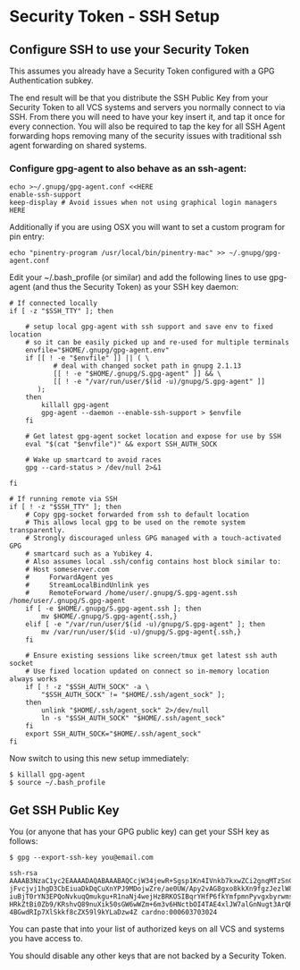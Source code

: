 # Security Token -  SSH Setup

## Configure SSH to use your Security Token

This assumes you already have a Security Token configured with a GPG Authentication subkey.

The end result will be that you distribute the SSH Public Key from your Security Token to all VCS systems and servers you normally connect to via SSH. From there you will need to have your key insert it, and tap it once for every connection. You will also be required to tap the key for all SSH Agent forwarding hops removing many of the security issues with traditional ssh agent forwarding on shared systems.

### Configure gpg-agent to also behave as an ssh-agent:

```
echo >~/.gnupg/gpg-agent.conf <<HERE
enable-ssh-support
keep-display # Avoid issues when not using graphical login managers
HERE
```

Additionally if you are using OSX you will want to set a custom program for pin entry:

```
echo "pinentry-program /usr/local/bin/pinentry-mac" >> ~/.gnupg/gpg-agent.conf
```

Edit your ~/.bash_profile (or similar) and add the following lines to use gpg-agent (and thus the Security Token) as your SSH key daemon:

```
# If connected locally
if [ -z "$SSH_TTY" ]; then

    # setup local gpg-agent with ssh support and save env to fixed location
    # so it can be easily picked up and re-used for multiple terminals
    envfile="$HOME/.gnupg/gpg-agent.env"
    if [[ ! -e "$envfile" ]] || ( \
           # deal with changed socket path in gnupg 2.1.13
           [[ ! -e "$HOME/.gnupg/S.gpg-agent" ]] && \
           [[ ! -e "/var/run/user/$(id -u)/gnupg/S.gpg-agent" ]]
       );
    then
        killall gpg-agent
        gpg-agent --daemon --enable-ssh-support > $envfile
    fi

    # Get latest gpg-agent socket location and expose for use by SSH
    eval "$(cat "$envfile")" && export SSH_AUTH_SOCK

    # Wake up smartcard to avoid races
    gpg --card-status > /dev/null 2>&1

fi

# If running remote via SSH
if [ ! -z "$SSH_TTY" ]; then
    # Copy gpg-socket forwarded from ssh to default location
    # This allows local gpg to be used on the remote system transparently.
    # Strongly discouraged unless GPG managed with a touch-activated GPG
    # smartcard such as a Yubikey 4.
    # Also assumes local .ssh/config contains host block similar to:
    # Host someserver.com
    #     ForwardAgent yes
    #     StreamLocalBindUnlink yes
    #     RemoteForward /home/user/.gnupg/S.gpg-agent.ssh /home/user/.gnupg/S.gpg-agent
    if [ -e $HOME/.gnupg/S.gpg-agent.ssh ]; then
        mv $HOME/.gnupg/S.gpg-agent{.ssh,}
    elif [ -e "/var/run/user/$(id -u)/gnupg/S.gpg-agent" ]; then
        mv /var/run/user/$(id -u)/gnupg/S.gpg-agent{.ssh,}
    fi

    # Ensure existing sessions like screen/tmux get latest ssh auth socket
    # Use fixed location updated on connect so in-memory location always works
    if [ ! -z "$SSH_AUTH_SOCK" -a \
        "$SSH_AUTH_SOCK" != "$HOME/.ssh/agent_sock" ];
    then
        unlink "$HOME/.ssh/agent_sock" 2>/dev/null
        ln -s "$SSH_AUTH_SOCK" "$HOME/.ssh/agent_sock"
    fi
    export SSH_AUTH_SOCK="$HOME/.ssh/agent_sock"
fi
```

Now switch to using this new setup immediately:

```
$ killall gpg-agent
$ source ~/.bash_profile
```

## Get SSH Public Key

You (or anyone that has your GPG public key) can get your SSH key as follows:

```
$ gpg --export-ssh-key you@email.com

ssh-rsa AAAAB3NzaC1yc2EAAAADAQABAAABAQCcjW34jewR+Sgsp1Kn4IVnkb7kxwZCi2gnqMTzSnCg5vABTbG
jFvcjvj1hgD3CbEiuaDkDqCuXnYPJ9MDojwZre/ae0UW/Apy2vAG8gxo8kkXn9fgzJezlW8xjV49sx6AgS6BvOD
iuBjT0rYN3EPQoNvkuqQmukgu+R1naNj4wejHzBRKOSIBqrYHfP6fkYmfpmnPyvgxbyrwmss2KhwwAvYgryx7eH
HRkZtBi0Zb9/KRshvQ89nuXik50sGW6wWZm+6m3v6HNctbOI4TAE4xlJW7alGnNugt3ArQR4ic3BeIuOH2c/il4
4BGwdRIp7XlSkkf8cZX59l9kYLaDzw4Z cardno:000603703024
```

You can paste that into your list of authorized keys on all VCS and systems you have access to.

You should disable any other keys that are not backed by a Security Token.

